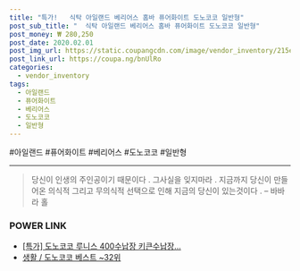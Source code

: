 ```yaml
--- 
title: "특가!   식탁 아일랜드 베리어스 홈바 퓨어화이트 도노코코 일반형" 
post_sub_title: "  식탁 아일랜드 베리어스 홈바 퓨어화이트 도노코코 일반형" 
post_money: ₩ 280,250 
post_date: 2020.02.01 
post_img_url: https://static.coupangcdn.com/image/vendor_inventory/215e/b2cacc182189eae04b59ca2172f3da8141a1097ac0b248e4730058b7f696.jpg 
post_link_url: https://coupa.ng/bnUlRo 
categories: 
  - vendor_inventory 
tags: 
  - 아일랜드 
  - 퓨어화이트 
  - 베리어스 
  - 도노코코 
  - 일반형 
--- 
```

  #아일랜드 #퓨어화이트 #베리어스 #도노코코 #일반형 
<hr> 

> 당신이 인생의 주인공이기 때문이다 . 그사실을 잊지마라 . 지금까지 당신이 만들어온 의식적 그리고 무의식적 선택으로 인해 지금의 당신이 있는것이다 .  – 바바라 홀 


### POWER LINK

* <a href="https://blog.naver.com/sakai111/221792845475" target="_blank">[특가] 도노코코 루니스 400수납장 키큰수납장...</a>
* <a href="https://blog.naver.com/santokki14/221792778309" target="_blank">생활 / 도노코코 베스트 ~32위</a>
